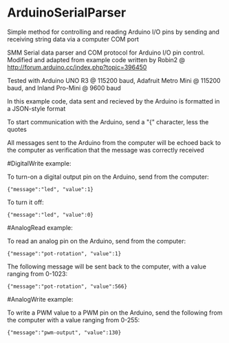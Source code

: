 # ArduinoSerialParser
Simple method for controlling and reading Arduino I/O pins by sending and receiving string data via a computer COM port

SMM Serial data parser and COM protocol for Arduino I/O pin control.  Modified and adapted from example code written by Robin2 @ http://forum.arduino.cc/index.php?topic=396450

Tested with Arduino UNO R3 @ 115200 baud, Adafruit Metro Mini @ 115200 baud, and Inland Pro-Mini @ 9600 baud

In this example code, data sent and recieved by the Arduino is formatted in a JSON-style format  
   
To start communication with the Arduino, send a "{" character, less the quotes

All messages sent to the Arduino from the computer will be echoed back to the computer as verification that the
message was correctly received
 
#DigitalWrite example: 
  
To turn-on a digital output pin on the Arduino, send from the computer:
   
    {"message":"led", "value":1}
    
To turn it off:
      
    {"message":"led", "value":0}
  
#AnalogRead example:
  
To read an analog pin on the Arduino, send from the computer:
   
    {"message":"pot-rotation", "value":1}
    
The following message will be sent back to the computer, with a value ranging from 0-1023:
      
    {"message":"pot-rotation", "value":566}
  
#AnalogWrite example:
    
To write a PWM value to a PWM pin on the Arduino, send the following from the computer with a
value ranging from 0-255:
   
    {"message":"pwm-output", "value":130}  
